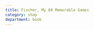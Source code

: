 ```yaml
---
title: Fischer, My 60 Memorable Games
category: shop
department: book
---
```

<script type="text/javascript">
amzn_assoc_tracking_id = "farraway-20";
amzn_assoc_ad_mode = "manual";
amzn_assoc_ad_type = "smart";
amzn_assoc_marketplace = "amazon";
amzn_assoc_region = "US";
amzn_assoc_design = "enhanced_links";
amzn_assoc_asins = "190638830X";
amzn_assoc_placement = "adunit";
amzn_assoc_linkid = "3dc6f6366e8027519e79e53dbb5d0c68";
</script>
<script src="//z-na.amazon-adsystem.com/widgets/onejs?MarketPlace=US"></script>
